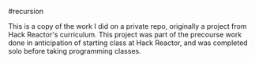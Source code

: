 #recursion

This is a copy of the work I did on a private repo, originally a project from Hack Reactor's curriculum. This project was part of the precourse work done in anticipation of starting class at Hack Reactor, and was completed solo before taking programming classes.
